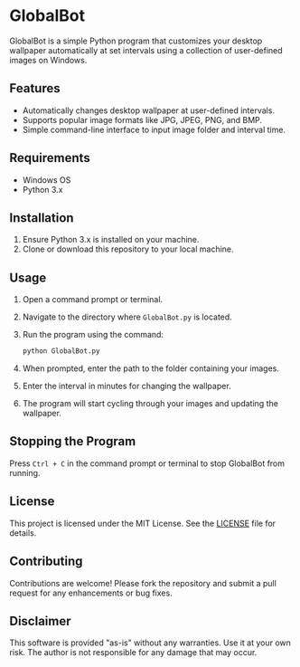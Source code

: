 # GlobalBot

GlobalBot is a simple Python program that customizes your desktop wallpaper automatically at set intervals using a collection of user-defined images on Windows. 

## Features

- Automatically changes desktop wallpaper at user-defined intervals.
- Supports popular image formats like JPG, JPEG, PNG, and BMP.
- Simple command-line interface to input image folder and interval time.

## Requirements

- Windows OS
- Python 3.x

## Installation

1. Ensure Python 3.x is installed on your machine.
2. Clone or download this repository to your local machine.

## Usage

1. Open a command prompt or terminal.
2. Navigate to the directory where `GlobalBot.py` is located.
3. Run the program using the command:

   ```bash
   python GlobalBot.py
   ```

4. When prompted, enter the path to the folder containing your images.
5. Enter the interval in minutes for changing the wallpaper.
6. The program will start cycling through your images and updating the wallpaper.

## Stopping the Program

Press `Ctrl + C` in the command prompt or terminal to stop GlobalBot from running.

## License

This project is licensed under the MIT License. See the [LICENSE](LICENSE) file for details.

## Contributing

Contributions are welcome! Please fork the repository and submit a pull request for any enhancements or bug fixes.

## Disclaimer

This software is provided "as-is" without any warranties. Use it at your own risk. The author is not responsible for any damage that may occur.